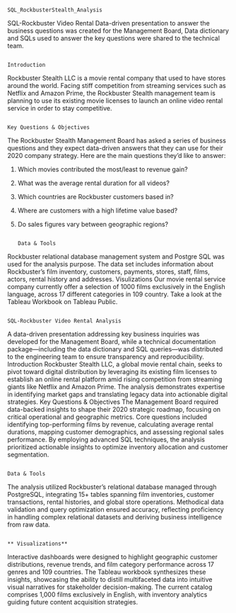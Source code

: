                                                                                  SQL_RockbusterStealth_Analysis
SQL-Rockbuster Video Rental
Data-driven presentation to answer the business questions was created for the Management Board, Data dictionary and SQLs used to answer the key questions were shared to the technical team.
                                                                                         
                                                                                          
                                                                                          Introduction
Rockbuster Stealth LLC is a movie rental company that used to have stores around the world. Facing stiff competition from streaming services such as Netflix and Amazon Prime,
the Rockbuster Stealth management team is planning to use its existing movie licenses to launch an online video rental service in order to stay competitive.
                                                                                      
                                                                                      
                                                                                     Key Questions & Objectives
The Rockbuster Stealth Management Board has asked a series of business questions and they expect data-driven answers that they can use for their 2020 company strategy. Here are
the main questions they’d like to answer:
1.  Which movies contributed the most/least to revenue gain?
2.  What was the average rental duration for all videos?
3.  Which countries are Rockbuster customers based in?
4.  Where are customers with a high lifetime value based?
5.  Do sales figures vary between geographic regions?


                                                                                             Data & Tools
Rockbuster relational database management system and Postgre SQL was used for the analysis purpose. The data set includes information about Rockbuster’s film inventory, customers, payments, stores, staff, films, actors, rental history and addresses.
Visulizations
Our movie rental service company currently offer a selection of 1000 films exclusively in the English language, across 17 different categories in 109 country. Take a look at the Tableau Workbook on Tableau Public.


                                                                              SQL-Rockbuster Video Rental Analysis
A data-driven presentation addressing key business inquiries was developed for the Management Board, while a technical documentation package—including the data dictionary and SQL queries—was distributed to the engineering team to ensure transparency and reproducibility.
Introduction
Rockbuster Stealth LLC, a global movie rental chain, seeks to pivot toward digital distribution by leveraging its existing film licenses to establish an online rental platform amid rising competition from streaming giants like Netflix and Amazon Prime. The analysis demonstrates expertise in identifying market gaps and translating legacy data into actionable digital strategies.
Key Questions & Objectives
The Management Board required data-backed insights to shape their 2020 strategic roadmap, focusing on critical operational and geographic metrics. Core questions included identifying top-performing films by revenue, calculating average rental durations, mapping customer demographics, and assessing regional sales performance. By employing advanced SQL techniques, the analysis prioritized actionable insights to optimize inventory allocation and customer segmentation.
                                                                                    
                                                                                    
                                                                                      Data & Tools
The analysis utilized Rockbuster’s relational database managed through PostgreSQL, integrating 15+ tables spanning film inventories, customer transactions, rental histories, and global store operations. Methodical data validation and query optimization ensured accuracy, reflecting proficiency in handling complex relational datasets and deriving business intelligence from raw data.
                                                                                    
                                                                                    
                                                                                  ** Visualizations**
Interactive dashboards were designed to highlight geographic customer distributions, revenue trends, and film category performance across 17 genres and 109 countries. The Tableau workbook synthesizes these insights, showcasing the ability to distill multifaceted data into intuitive visual narratives for stakeholder decision-making. The current catalog comprises 1,000 films exclusively in English, with inventory analytics guiding future content acquisition strategies.
